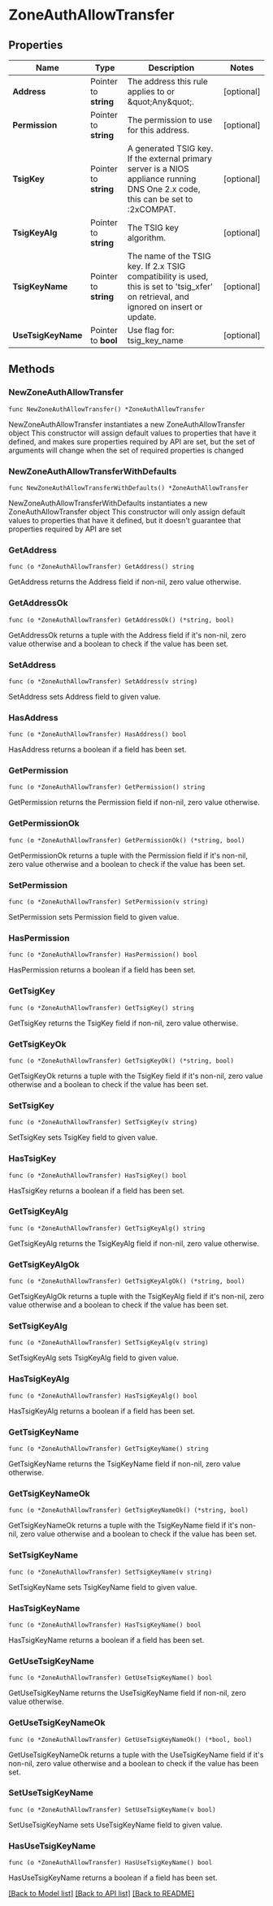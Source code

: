 # ZoneAuthAllowTransfer

## Properties

Name | Type | Description | Notes
------------ | ------------- | ------------- | -------------
**Address** | Pointer to **string** | The address this rule applies to or \&quot;Any\&quot;. | [optional] 
**Permission** | Pointer to **string** | The permission to use for this address. | [optional] 
**TsigKey** | Pointer to **string** | A generated TSIG key. If the external primary server is a NIOS appliance running DNS One 2.x code, this can be set to :2xCOMPAT. | [optional] 
**TsigKeyAlg** | Pointer to **string** | The TSIG key algorithm. | [optional] 
**TsigKeyName** | Pointer to **string** | The name of the TSIG key. If 2.x TSIG compatibility is used, this is set to &#39;tsig_xfer&#39; on retrieval, and ignored on insert or update. | [optional] 
**UseTsigKeyName** | Pointer to **bool** | Use flag for: tsig_key_name | [optional] 

## Methods

### NewZoneAuthAllowTransfer

`func NewZoneAuthAllowTransfer() *ZoneAuthAllowTransfer`

NewZoneAuthAllowTransfer instantiates a new ZoneAuthAllowTransfer object
This constructor will assign default values to properties that have it defined,
and makes sure properties required by API are set, but the set of arguments
will change when the set of required properties is changed

### NewZoneAuthAllowTransferWithDefaults

`func NewZoneAuthAllowTransferWithDefaults() *ZoneAuthAllowTransfer`

NewZoneAuthAllowTransferWithDefaults instantiates a new ZoneAuthAllowTransfer object
This constructor will only assign default values to properties that have it defined,
but it doesn't guarantee that properties required by API are set

### GetAddress

`func (o *ZoneAuthAllowTransfer) GetAddress() string`

GetAddress returns the Address field if non-nil, zero value otherwise.

### GetAddressOk

`func (o *ZoneAuthAllowTransfer) GetAddressOk() (*string, bool)`

GetAddressOk returns a tuple with the Address field if it's non-nil, zero value otherwise
and a boolean to check if the value has been set.

### SetAddress

`func (o *ZoneAuthAllowTransfer) SetAddress(v string)`

SetAddress sets Address field to given value.

### HasAddress

`func (o *ZoneAuthAllowTransfer) HasAddress() bool`

HasAddress returns a boolean if a field has been set.

### GetPermission

`func (o *ZoneAuthAllowTransfer) GetPermission() string`

GetPermission returns the Permission field if non-nil, zero value otherwise.

### GetPermissionOk

`func (o *ZoneAuthAllowTransfer) GetPermissionOk() (*string, bool)`

GetPermissionOk returns a tuple with the Permission field if it's non-nil, zero value otherwise
and a boolean to check if the value has been set.

### SetPermission

`func (o *ZoneAuthAllowTransfer) SetPermission(v string)`

SetPermission sets Permission field to given value.

### HasPermission

`func (o *ZoneAuthAllowTransfer) HasPermission() bool`

HasPermission returns a boolean if a field has been set.

### GetTsigKey

`func (o *ZoneAuthAllowTransfer) GetTsigKey() string`

GetTsigKey returns the TsigKey field if non-nil, zero value otherwise.

### GetTsigKeyOk

`func (o *ZoneAuthAllowTransfer) GetTsigKeyOk() (*string, bool)`

GetTsigKeyOk returns a tuple with the TsigKey field if it's non-nil, zero value otherwise
and a boolean to check if the value has been set.

### SetTsigKey

`func (o *ZoneAuthAllowTransfer) SetTsigKey(v string)`

SetTsigKey sets TsigKey field to given value.

### HasTsigKey

`func (o *ZoneAuthAllowTransfer) HasTsigKey() bool`

HasTsigKey returns a boolean if a field has been set.

### GetTsigKeyAlg

`func (o *ZoneAuthAllowTransfer) GetTsigKeyAlg() string`

GetTsigKeyAlg returns the TsigKeyAlg field if non-nil, zero value otherwise.

### GetTsigKeyAlgOk

`func (o *ZoneAuthAllowTransfer) GetTsigKeyAlgOk() (*string, bool)`

GetTsigKeyAlgOk returns a tuple with the TsigKeyAlg field if it's non-nil, zero value otherwise
and a boolean to check if the value has been set.

### SetTsigKeyAlg

`func (o *ZoneAuthAllowTransfer) SetTsigKeyAlg(v string)`

SetTsigKeyAlg sets TsigKeyAlg field to given value.

### HasTsigKeyAlg

`func (o *ZoneAuthAllowTransfer) HasTsigKeyAlg() bool`

HasTsigKeyAlg returns a boolean if a field has been set.

### GetTsigKeyName

`func (o *ZoneAuthAllowTransfer) GetTsigKeyName() string`

GetTsigKeyName returns the TsigKeyName field if non-nil, zero value otherwise.

### GetTsigKeyNameOk

`func (o *ZoneAuthAllowTransfer) GetTsigKeyNameOk() (*string, bool)`

GetTsigKeyNameOk returns a tuple with the TsigKeyName field if it's non-nil, zero value otherwise
and a boolean to check if the value has been set.

### SetTsigKeyName

`func (o *ZoneAuthAllowTransfer) SetTsigKeyName(v string)`

SetTsigKeyName sets TsigKeyName field to given value.

### HasTsigKeyName

`func (o *ZoneAuthAllowTransfer) HasTsigKeyName() bool`

HasTsigKeyName returns a boolean if a field has been set.

### GetUseTsigKeyName

`func (o *ZoneAuthAllowTransfer) GetUseTsigKeyName() bool`

GetUseTsigKeyName returns the UseTsigKeyName field if non-nil, zero value otherwise.

### GetUseTsigKeyNameOk

`func (o *ZoneAuthAllowTransfer) GetUseTsigKeyNameOk() (*bool, bool)`

GetUseTsigKeyNameOk returns a tuple with the UseTsigKeyName field if it's non-nil, zero value otherwise
and a boolean to check if the value has been set.

### SetUseTsigKeyName

`func (o *ZoneAuthAllowTransfer) SetUseTsigKeyName(v bool)`

SetUseTsigKeyName sets UseTsigKeyName field to given value.

### HasUseTsigKeyName

`func (o *ZoneAuthAllowTransfer) HasUseTsigKeyName() bool`

HasUseTsigKeyName returns a boolean if a field has been set.


[[Back to Model list]](../README.md#documentation-for-models) [[Back to API list]](../README.md#documentation-for-api-endpoints) [[Back to README]](../README.md)


